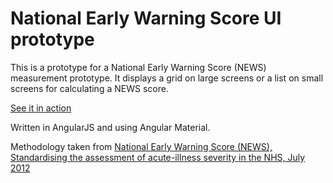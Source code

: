 # National Early Warning Score UI prototype

This is a prototype for a National Early Warning Score (NEWS) measurement prototype.
It displays a grid on large screens or a list on small screens for calculating a NEWS score.

[See it in action](https://tsak.github.io/national-early-warning-score/)

Written in AngularJS and using Angular Material.

Methodology taken from [National Early Warning Score (NEWS), Standardising the assessment of acute-illness severity in the NHS, July 2012](https://www.rcplondon.ac.uk/file/32/download?token=vfwDKQVS)